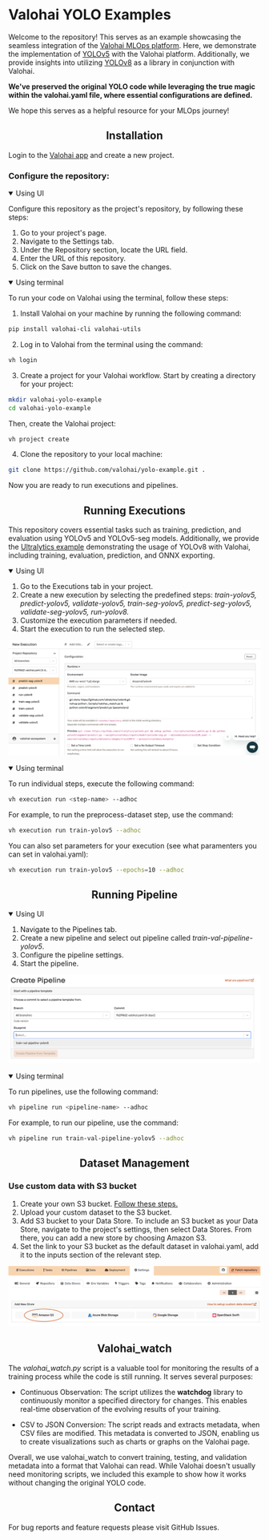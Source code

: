 # Valohai YOLO Examples

Welcome to the repository! 
This serves as an example showcasing the seamless integration of the [Valohai MLOps platform][vh]. 
Here, we demonstrate the implementation of [YOLOv5][yl5] with the Valohai platform.
Additionally, we provide insights into utilizing [YOLOv8][yl8] as a library in conjunction with Valohai.

**We've preserved the original YOLO code while leveraging the true magic within the valohai.yaml file, where essential configurations are defined.** 

We hope this serves as a helpful resource for your MLOps journey!

[yl5]: https://github.com/ultralytics/yolov5/

[yl8]: https://github.com/ultralytics/ultralytics

[vh]: https://valohai.com/

## <div align="center">Installation</div>

Login to the [Valohai app][app] and create a new project.

### Configure the repository:
<details open>
<summary>Using UI</summary>

Configure this repository as the project's repository, by following these steps:

1. Go to your project's page.
2. Navigate to the Settings tab.
3. Under the Repository section, locate the URL field.
4. Enter the URL of this repository.
5. Click on the Save button to save the changes.
</details>

<details open>
<summary>Using terminal</summary>

To run your code on Valohai using the terminal, follow these steps:

1. Install Valohai on your machine by running the following command:
```bash
pip install valohai-cli valohai-utils
```

2. Log in to Valohai from the terminal using the command:
```bash
vh login
```

3. Create a project for your Valohai workflow.
Start by creating a directory for your project:
```bash
mkdir valohai-yolo-example
cd valohai-yolo-example
```

Then, create the Valohai project:
```bash
vh project create
```

4. Clone the repository to your local machine:
```bash
git clone https://github.com/valohai/yolo-example.git .
```

</details>

Now you are ready to run executions and pipelines.

## <div align="center">Running Executions</div>
This repository covers essential tasks such as training, prediction, and evaluation using YOLOv5 and YOLOv5-seg models. 
Additionally, we provide the [Ultralytics example][v8exmpl] demonstrating the usage of YOLOv8 with Valohai, including training, evaluation, prediction, and ONNX exporting.
<details open>
<summary>Using UI</summary>

1. Go to the Executions tab in your project.
2. Create a new execution by selecting the predefined steps: _train-yolov5,  predict-yolov5,  validate-yolov5, train-seg-yolov5, predict-seg-yolov5, validate-seg-yolov5, run-yolov8._  
3. Customize the execution parameters if needed.
4. Start the execution to run the selected step.
 
 ![alt text](https://github.com/SofiaChar/valohai-yolo-example/blob/main/screenshots/ui_create_execution.png)
 
</details>

<details open>
<summary>Using terminal</summary>

To run individual steps, execute the following command:
```bash
vh execution run <step-name> --adhoc
```

For example, to run the preprocess-dataset step, use the command:
```bash
vh execution run train-yolov5 --adhoc
```

You can also set parameters for your execution (see what paramenters you can set in valohai.yaml):
```bash
vh execution run train-yolov5 --epochs=10 --adhoc
```
</details>

## <div align="center">Running Pipeline</div>

<details open>
<summary>Using UI</summary>

1. Navigate to the Pipelines tab.
2. Create a new pipeline and select out pipeline called _train-val-pipeline-yolov5_.  
3. Configure the pipeline settings.
4. Start the pipeline.

![alt text](https://github.com/SofiaChar/valohai-yolo-example/blob/main/screenshots/ui_create_pipeline.png)

</details>

<details open>
<summary>Using terminal</summary>

To run pipelines, use the following command:

```bash
vh pipeline run <pipeline-name> --adhoc
```

For example, to run our pipeline, use the command:
```bash
vh pipeline run train-val-pipeline-yolov5 --adhoc
```
</details>


## <div align="center">Dataset Management</div>
### Use custom data with S3 bucket
1. Create your own S3 bucket. [Follow these steps.][s3]
2. Upload your custom dataset to the S3 bucket.
3. Add S3 bucket to your Data Store. To include an S3 bucket as your Data Store, navigate to the project's settings, then select Data Stores.
From there, you can add a new store by choosing Amazon S3.
4. Set the link to your S3 bucket as the default dataset in valohai.yaml, add it to the inputs section of the relevant step.


 ![alt text](https://github.com/SofiaChar/valohai-yolo-example/blob/main/screenshots/add_s3_bucket.png)
 

## <div align="center">Valohai_watch</div>
The _valohai_watch.py_ script is a valuable tool for monitoring the results of a training process while the code is still running. It serves several purposes:
- Continuous Observation: The script utilizes the **watchdog** library to continuously monitor a specified directory for changes. 
This enables real-time observation of the evolving results of your training.

- CSV to JSON Conversion: The script reads and extracts metadata, when CSV files are modified. 
This metadata is converted to JSON, enabling us to create visualizations such as charts or graphs on the Valohai page.

Overall, we use valohai_watch to convert training, testing, and validation metadata into a format that Valohai can read. 
While Valohai doesn't usually need monitoring scripts, we included this example to show how it works without changing the original YOLO code.
## <div align="center">Contact</div>
For bug reports and feature requests please visit GitHub Issues.


[app]: https://app.valohai.com
 [s3]: https://help.valohai.com/hc/en-us/articles/4421421651729-Configure-an-AWS-S3-Bucket
[v8exmpl]: https://docs.ultralytics.com/usage/python/
